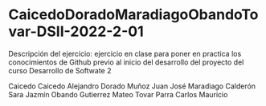 # CaicedoDoradoMaradiagoObandoTovar-DSII-2022-2-01

Descripción del ejercicio: ejercicio en clase para poner en practica los conocimientos de Github previo al inicio del desarrollo del proyecto del curso Desarrollo de Softwate 2

Caicedo Caicedo Alejandro
Dorado Muñoz Juan José
Maradiago Calderón Sara Jazmín
Obando Gutierrez Mateo
Tovar Parra Carlos Mauricio
